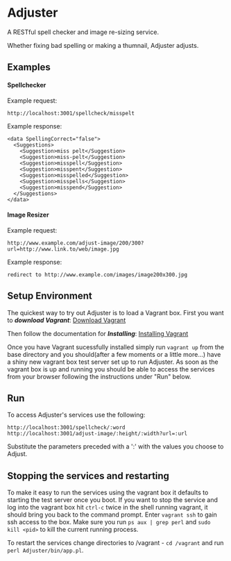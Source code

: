 # Adjuster

A RESTful spell checker and image re-sizing service. 

Whether fixing bad spelling or making a thumnail, Adjuster adjusts.

## Examples

#### Spellchecker
Example request:
```
http://localhost:3001/spellcheck/misspelt
```
Example response:
```
<data SpellingCorrect="false">
  <Suggestions>
    <Suggestion>miss pelt</Suggestion>
    <Suggestion>miss-pelt</Suggestion>
    <Suggestion>misspell</Suggestion>
    <Suggestion>misspent</Suggestion>
    <Suggestion>misspelled</Suggestion>
    <Suggestion>misspells</Suggestion>
    <Suggestion>misspend</Suggestion>
  </Suggestions>
</data>
```

#### Image Resizer
Example request:
```
http://www.example.com/adjust-image/200/300?url=http://www.link.to/web/image.jpg
```
Example response:
```
redirect to http://www.example.com/images/image200x300.jpg 
```

## Setup Environment

The quickest way to try out Adjuster is to load a Vagrant box. First you want to ***download Vagrant***:
[Download Vagrant](http://downloads.vagrantup.com/)

Then follow the documentation for ***Installing***:
[Installing Vagrant](http://docs.vagrantup.com/v2/installation/index.html)

Once you have Vagrant sucessfully installed simply run `vagrant up` from the base directory and you should(after a few moments or a little more...) have a shiny new vagrant box test server set up to run Adjuster. As soon as the vagrant box is up and running you should be able to access the services from your browser following the instructions under "Run" below.

## Run 

To access Adjuster's services use the following:

```
http://localhost:3001/spellcheck/:word
http://localhost:3001/adjust-image/:height/:width?url=:url
```
Substitute the parameters preceded with a ':' with the values you choose to Adjust.

## Stopping the services and restarting

To make it easy to run the services using the vagrant box it defaults to starting the test server once you boot. If you want to stop the service and log into the vagrant box hit `ctrl-c` twice in the shell running vagrant, it should bring you back to the command prompt. Enter `vagrant ssh` to gain ssh access to the box. Make sure you run `ps aux | grep perl` and `sudo kill <pid>` to kill the current running process.

To restart the services change directories to /vagrant - `cd /vagrant` and run `perl Adjuster/bin/app.pl`. 


